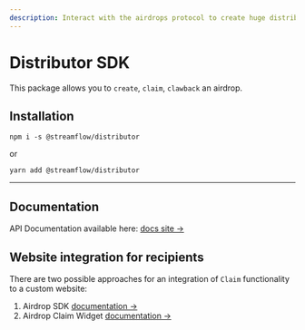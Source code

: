 ```yaml
---
description: Interact with the airdrops protocol to create huge distributions
---
```


# Distributor SDK

This package allows you to `create`, `claim`, `clawback` an airdrop.

## Installation

`npm i -s @streamflow/distributor`

or

`yarn add @streamflow/distributor`

***

## Documentation

API Documentation available here: [docs site →](https://streamflow-finance.github.io/js-sdk/)

## Website integration for recipients

There are two possible approaches for an integration of `Claim` functionality to a custom website:

1. Airdrop SDK [documentation →](https://streamflow-finance.github.io/js-sdk/)
2. Airdrop Claim Widget [documentation →](https://widgets.streamflow.finance/docs/index.html)
